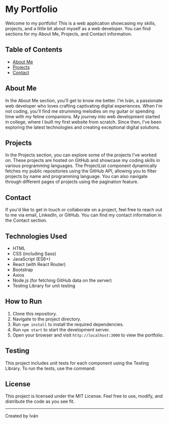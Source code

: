 # My Portfolio

Welcome to my portfolio! This is a web application showcasing my skills, projects, and a little bit about myself as a web developer. You can find sections for my About Me, Projects, and Contact information.

## Table of Contents

- [About Me](#about-me)
- [Projects](#projects)
- [Contact](#contact)

## About Me

In the About Me section, you'll get to know me better. I'm Iván, a passionate web developer who loves crafting captivating digital experiences. When I'm not coding, you'll find me strumming melodies on my guitar or spending time with my feline companions. My journey into web development started in college, where I built my first website from scratch. Since then, I've been exploring the latest technologies and creating exceptional digital solutions.

## Projects

In the Projects section, you can explore some of the projects I've worked on. These projects are hosted on GitHub and showcase my coding skills in various programming languages. The ProjectList component dynamically fetches my public repositories using the GitHub API, allowing you to filter projects by name and programming language. You can also navigate through different pages of projects using the pagination feature.

## Contact

If you'd like to get in touch or collaborate on a project, feel free to reach out to me via email, LinkedIn, or GitHub. You can find my contact information in the Contact section.

## Technologies Used

- HTML
- CSS (including Sass)
- JavaScript (ES6+)
- React (with React Router)
- Bootstrap
- Axios
- Node.js (for fetching GitHub data on the server)
- Testing Library for unit testing

## How to Run

1. Clone this repository.
2. Navigate to the project directory.
3. Run `npm install` to install the required dependencies.
4. Run `npm start` to start the development server.
5. Open your browser and visit `http://localhost:3000` to view the portfolio.

## Testing

This project includes unit tests for each component using the Testing Library. To run the tests, use the command:


## License

This project is licensed under the MIT License. Feel free to use, modify, and distribute the code as you see fit.

---

Created by Iván
